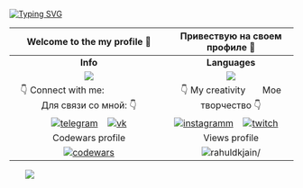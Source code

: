 [![Typing SVG](https://readme-typing-svg.herokuapp.com?color=%23A0C500&size=25&duration=4500&center=true&vCenter=true&width=900&lines=%D0%91%D1%83%D0%B4%D1%83%D1%89%D0%B8%D0%B9+full+stack+%D1%80%D0%B0%D0%B7%D1%80%D0%B0%D0%B1%D0%BE%D1%82%D1%87%D0%B8%D0%BA)](https://git.io/typing-svg)

| Welcome to the my profile 👋  | Привествую на своем профиле 👋 |
|:---------:|:---------:|
|<b>Info</b>|<b>Languages</b>|
|![](https://github-profile-summary-cards.vercel.app/api/cards/stats?username=mrsmilegod23&theme=github_dark)|![](https://github-profile-summary-cards.vercel.app/api/cards/repos-per-language?username=mrsmilegod23&theme=github_dark)|
| 👇 Connect with me: &nbsp; &nbsp; &nbsp; &nbsp; &nbsp; &nbsp; &nbsp; &nbsp; &nbsp; &nbsp; &nbsp; Для связи со мной: 👇 |👇 My creativity &nbsp; &nbsp; &nbsp;  Мое творчество 👇|
|<a href="https://t.me/MrSmileGod23" target="_blank">![telegram](https://img.shields.io/badge/telegram-101511?style=for-the-badge&logo=telegram&logoColor=white)</a> &nbsp;&nbsp;&nbsp;<a href="https://vk.com/mrsmilegod23" target="_blank">![vk](https://img.shields.io/badge/Vk-101511?style=for-the-badge&logo=vk&logoColor=white)</a>|<a href="https://www.instagram.com/mrsmilegod23/" target="_blank">![instagramm](https://img.shields.io/badge/insta-101511?style=for-the-badge&logo=instagram&logoColor=white)</a> &nbsp;&nbsp;&nbsp;<a href="https://www.twitch.tv/mrsmilegod23" target="_blank">![twitch](https://img.shields.io/badge/twitch-101511?style=for-the-badge&logo=twitch&logoColor=white)</a> &nbsp;&nbsp;&nbsp;|
|Codewars profile| Views profile|
|[![codewars](https://www.codewars.com/users/MrSmileGod23/badges/small)](https://www.codewars.com/users/MrSmileGod23) |<img src="https://komarev.com/ghpvc/?username=MrSmileGod23" alt=rahuldkjain/>|
 
 &nbsp;&nbsp;&nbsp;&nbsp;&nbsp;&nbsp;
![](https://github-profile-summary-cards.vercel.app/api/cards/profile-details?username=mrsmilegod23&theme=github_dark)

<!--
 ### My stack: &nbsp; &nbsp; &nbsp; &nbsp; &nbsp; Мой стек:

**MrSmileGod23/mrsmilegod23** is a ✨ _special_ ✨ repository because its `README.md` (this file) appears on your GitHub profile.

Here are some ideas to get you started:

- 🔭 I’m currently working on ...
- 🌱 I’m currently learning ...
- 👯 I’m looking to collaborate on ...
- 🤔 I’m looking for help with ...
- 💬 Ask me about ...
- 📫 How to reach me: ...
- 😄 Pronouns: ...
- ⚡ Fun fact: ...
-->
